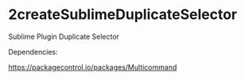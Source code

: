 2createSublimeDuplicateSelector
===========================

Sublime Plugin Duplicate Selector


Dependencies:

https://packagecontrol.io/packages/Multicommand
